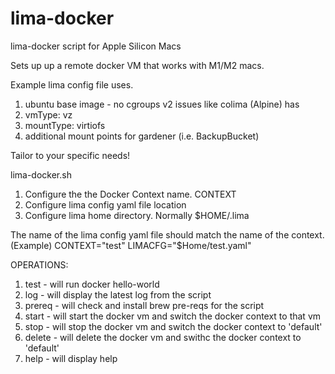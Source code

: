# lima-docker
lima-docker script for Apple Silicon Macs

Sets up up a remote docker VM that works with M1/M2 macs.  

Example lima config file uses.
1) ubuntu base image - no cgroups v2 issues like colima (Alpine) has
2) vmType: vz
3) mountType: virtiofs
4) additional mount points for gardener (i.e. BackupBucket)

Tailor to your specific needs!


lima-docker.sh

1) Configure the the Docker Context name. CONTEXT
2) Configure lima config yaml file location
3) Configure lima home directory.  Normally $HOME/.lima

The name of the lima config yaml file should match the name of the context.
(Example)
CONTEXT="test"
LIMACFG="$Home/test.yaml"

OPERATIONS:

1) test    - will run docker hello-world
2) log     - will display the latest log from the script
3) prereq  - will check and install brew pre-reqs for the script
4) start   - will start the docker vm and switch the docker context to that vm
5) stop    - will stop the docker vm and switch the docker context to 'default'
6) delete  - will delete the docker vm and swithc the docker context to 'default'
7) help    - will display help

   
